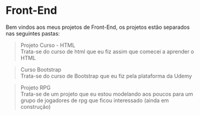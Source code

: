 # Front-End

Bem vindos aos meus projetos de Front-End, os projetos estão separados nas seguintes pastas:
> Projeto Curso - HTML <br/>
  Trata-se do curso de html que eu fiz assim que comecei a aprender o HTML

> Curso Bootstrap <br/>
  Trata-se do curso de Bootstrap que eu fiz pela plataforma da Udemy
  
> Projeto RPG <br/>
  Trata-se de um projeto que eu estou modelando aos poucos para um grupo de jogadores de rpg que ficou interessado (ainda em construção)
